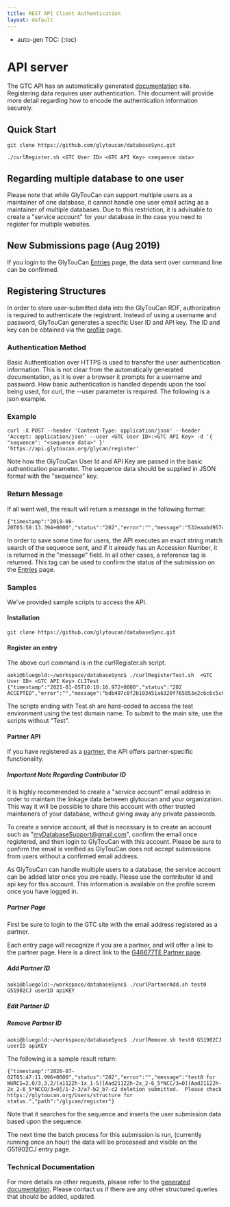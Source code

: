 ```yaml
---
title: REST API Client Authentication
layout: default
---
```

* auto-gen TOC:
{:toc}

# API server

The GTC API has an automatically generated [documentation](htts://api.glytoucan.org) site.  Registering data requires user authentication.  This document will provide more detail regarding how to encode the authentication information securely.

## Quick Start

`git clone https://github.com/glytoucan/databaseSync.git`

```
./curlRegister.sh <GTC User ID> <GTC API Key> <sequence data>
```

## Regarding multiple database to one user

Please note that while GlyTouCan can support multiple users as a maintainer of one database, it cannot handle one user email acting as a maintainer of multiple databases.  Due to this restriction, it is advisable to create a "service account" for your database in the case you need to register for multiple websites.

## New Submissions page (Aug 2019)

If you login to the GlyTouCan [Entries](https://glytoucan.org/Users/structure) page, the data sent over command line can be confirmed.

## Registering Structures

In order to store user-submitted data into the GlyTouCan RDF, authorization is required to authenticate the registrant.  Instead of using a username and password, GlyTouCan generates a specific User ID and API key.  The ID and key can be obtained via the [profile](https://glytoucan.org/Users/profile) page.

### Authentication Method

Basic Authentication over HTTPS is used to transfer the user authentication information.  This is not clear from the automatically generated documentation, as it is over a browser it prompts for a username and password.  How basic authentication is handled depends upon the tool being used, for curl, the --user parameter is required.  The following is a json example.

### Example

```
curl -X POST --header 'Content-Type: application/json' --header 'Accept: application/json' --user <GTC User ID>:<GTC API Key> -d '{ "sequence": "<sequence data>" }' 'https://api.glytoucan.org/glycan/register'
```

Note how the GlyTouCan User Id and API Key are passed in the basic authentication parameter.  The sequence data should be supplied in JSON format with the "sequence" key.

### Return Message

If all went well, the result will return a message in the following format:

```
{"timestamp":"2019-08-20T05:58:13.394+0000","status":"202","error":"","message":"532eaabd9574880dbf76b9b8cc00832c20a6ec113d682299550d7a6e0f345e25","path":"/glycan/register"}
```

In order to save some time for users, the API executes an exact string match search of the sequence sent, and if it already has an Accession Number, it is returned in the "message" field.  In all other cases, a reference tag is returned.  This tag can be used to  confirm the status of the submission on the [Entries](https://glytoucan.org/Users/structure) page.

### Samples

We've provided sample scripts to access the API.

#### Installation

`git clone https://github.com/glytoucan/databaseSync.git`

#### Register an entry

The above curl command is in the curlRegister.sh script.

```
aoki@bluegold:~/workspace/databaseSync$ ./curlRegisterTest.sh  <GTC User ID> <GTC API Key> CLITest
{"timestamp":"2021-01-05T10:10:16.972+0000","status":"202 ACCEPTED","error":"","message":"bdb497c8f2b103451a6320f765853e2c6c6c5c6dc64aec7ca5b48c96b0658675","path":"/glycan/register"}
```

The scripts ending with Test.sh are hard-coded to access the test environment using the test domain name.  To submit to the main site, use the scripts without "Test".

#### Partner API

If you have registered as a [partner](http://code.glytoucan.org/partner/), the API offers partner-specific functionality.

##### Important Note Regarding Contributor ID

It is highly recommended to create a "service account" email address in order to maintain the linkage data between glytoucan and your organization.  This way it will be possible to share this account with other trusted maintainers of your database, without giving away any private passwords.

To create a service account, all that is necessary is to create an account such as "myDatabaseSupport@gmail.com", confirm the email once registered, and then login to GlyTouCan with this account.  Please be sure to confirm the email is verified as GlyTouCan does not accept submissions from users without a confirmed email address.

As GlyTouCan can handle multiple users to a database, the service account can be added later once you are ready.  Please use the contributor id and api key for this account.  This information is available on the profile screen once you have logged in.

##### Partner Page

First be sure to login to the GTC site with the email address registered as a partner.

Each entry page will recognize if you are a partner, and will offer a link to the partner page.  Here is a direct link to the [G46677TE Partner page](https://glytoucan.org/Partner/Glycans/G46677TE).

##### Add Partner ID

```
aoki@bluegold:~/workspace/databaseSync$ ./curlPartnerAdd.sh test0 G51902CJ userID apiKEY 
```

##### Edit Partner ID

##### Remove Partner ID

```
aoki@bluegold:~/workspace/databaseSync$ ./curlRemove.sh test0 G51902CJ userID apiKEY 
```

The following is a sample result return:

```
{"timestamp":"2020-07-02T05:47:11.996+0000","status":"202","error":"","message":"test0 for WURCS=2.0/3,3,2/[a1122h-1x_1-5][Aad21122h-2x_2-6_5*NCC/3=O][Aad21122h-2x_2-6_5*NCCO/3=O]/1-2-3/a?-b2_b?-c2 deletion submitted.  Please check https://glytoucan.org/Users/structure for status.","path":"/glycan/register"}
```

Note that it searches for the sequence and inserts the user submission data based upon the sequence.

The next time the batch process for this submission is run, (currently running once an hour) the data will be processed and visible on the G51902CJ entry page.

### Technical Documentation

For more details on other requests, please refer to the [generated documentation](https://api.glytoucan.org).  Please contact us if there are any other structured queries that should be added, updated.
